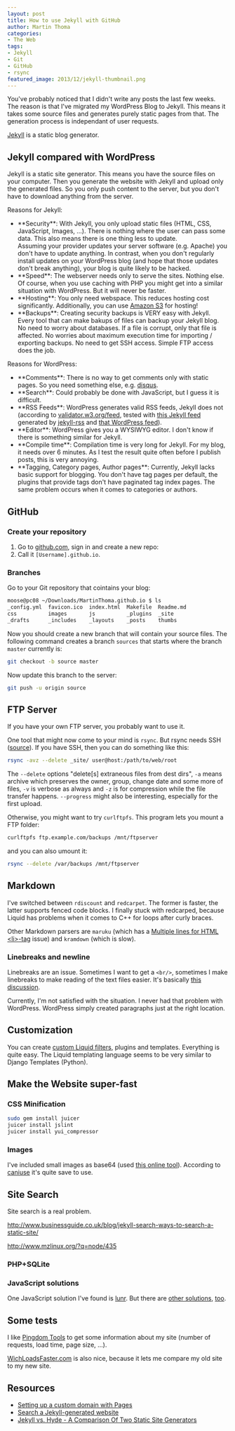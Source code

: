 ```yaml
---
layout: post
title: How to use Jekyll with GitHub
author: Martin Thoma
categories:
- The Web
tags:
- Jekyll
- Git
- GitHub
- rsync
featured_image: 2013/12/jekyll-thumbnail.png
---
```


You've probably noticed that I didn't write any posts the last few weeks. The reason is that I've migrated my WordPress Blog to Jekyll. This means it takes some source files and generates purely static pages from that. The generation process is independant of user requests.

[Jekyll](http://jekyllrb.com/) is a static blog generator.

## Jekyll compared with WordPress ##
Jekyll is a static site generator. This means you have the
source files on your computer. Then you generate the website
with Jekyll and upload only the generated files. So you only push
content to the server, but you don't have to download anything from
the server.

Reasons for Jekyll:
<ul>
  <li>**Security**: With Jekyll, you only upload static files (HTML, 
      CSS, JavaScript, Images, ...). There is nothing where the user 
      can pass some data. This also means there is one thing less to 
      update.<br/>
      Assuming your provider updates your server software (e.g. Apache)
      you don't have to update anything. In contrast, when you don't
      regularly install updates on your WordPress blog (and hope
      that those updates don't break anything), your blog is quite
      likely to be hacked.</li>
  <li>**Speed**: The webserver needs only to serve the sites.
      Nothing else. Of course, when you use caching with PHP you
      might get into a similar situation with WordPress. But it
      will never be faster.</li>
  <li>**Hosting**: You only need webspace. This reduces hosting
      cost significantly. Additionally, you can use <a href="http://aws.amazon.com/s3/">Amazon S3</a>
      for hosting!</li>
  <li>**Backups**: Creating security backups is VERY easy with
      Jekyll. Every tool that can make bakups of files can backup
      your Jekyll blog. No need to worry about databases. If a file
      is corrupt, only that file is affected. No worries about
      maximum execution time for importing / exporting backups.
      No need to get SSH access. Simple FTP access does the job.</li>
</ul>

Reasons for WordPress:
<ul>
  <li>**Comments**: There is no way to get comments only with
      static pages. So you need something else, e.g. <a href="http://disqus.com/">disqus</a>.</li>
  <li>**Search**: Could probably be done with JavaScript, but
      I guess it is difficult.</li>
  <li>**RSS Feeds**: WordPress generates valid RSS feeds, Jekyll 
      does not (according to <a href="validator.w3.org/feed/">validator.w3.org/feed</a>,
      tested with <a href="http://martinthoma.github.io/feed">this Jekyll feed</a>
      generated by <a href="http://github.com/agelber/jekyll-rss">jekyll-rss</a>
      and <a href="http://martin-thoma.com/feed">that WordPress feed</a>).</li>
  <li>**Editor**: WordPress gives you a WYSIWYG editor. I don't 
      know if there is something similar for Jekyll.</li>
  <li>**Compile time**: Compilation time is very long for Jekyll.
      For my blog, it needs over 6 minutes. As I test the result
      quite often before I publish posts, this is very annoying.</li>
  <li>**Tagging, Category pages, Author pages**: Currently,
      Jekyll lacks basic support for blogging. You don't have tag
      pages per default, the plugins that provide tags don't have 
      paginated tag index pages. The same problem occurs when it comes
      to categories or authors.</li>
</ul>

## GitHub ##
### Create your repository ###
1. Go to <a href="https://github.com/">github.com</a>, sign in and create a new repo:
2. Call it `[Username].github.io`.

### Branches ###
Go to your Git repository that cointains your blog:

```bash
moose@pc08 ~/Downloads/MartinThoma.github.io $ ls
_config.yml  favicon.ico  index.html  Makefile  Readme.md
css          images       js          _plugins  _site
_drafts      _includes    _layouts    _posts    thumbs
```

Now you should create a new branch that will contain your source files.
The following command creates a branch `sources` that starts where
the branch `master` currently is:

```bash
git checkout -b source master
```

Now update this branch to the server:

```bash
git push -u origin source
```

## FTP Server ##
If you have your own FTP server, you probably want to use it.

One tool that might now come to your mind is `rsync`. But rsync 
needs SSH ([source](http://serverfault.com/a/24627/113899)). If you
have SSH, then you can do something like this:

```bash
rsync -avz --delete _site/ user@host:/path/to/web/root
```

The `--delete` options "delete[s] extraneous files from dest dirs",
`-a` means archive which preserves the owner, group, change date
and some more of files, `-v` is verbose as always and `-z` is for
compression while the file transfer happens. `--progress` might also
be interesting, especially for the first upload.

Otherwise, you might want to try `curlftpfs`. This program lets you
mount a FTP folder:

```bash
curlftpfs ftp.example.com/backups /mnt/ftpserver
```

and you can also umount it:

```bash
rsync --delete /var/backups /mnt/ftpserver
```

## Markdown ##
I've switched between `rdiscount` and `redcarpet`. The former is
faster, the latter supports fenced code blocks. I finally stuck with
redcarped, because Liquid has problems when it comes to C++ for loops
after curly braces.

Other Markdown parsers are `maruku` (which has a 
[Multiple lines for HTML &lt;li&gt;-tag](https://github.com/bhollis/maruku/issues/121)
issue) and `kramdown` (which is slow).

### Linebreaks and newline ###
Linebreaks are an issue. Sometimes I want to get a `<br/>`, sometimes
I make linebreaks to make reading of the text files easier. It's
basically [this discussion](http://meta.stackoverflow.com/questions/26011/should-the-markdown-renderer-treat-a-single-line-break-as-br).

Currently, I'm not satisfied with the situation. I never had that
problem with WordPress. WordPress simply created paragraphs just at
the right location.

## Customization ##
You can create [custom Liquid filters](http://jekyllrb.com/docs/plugins/),
plugins and templates. Everything is quite easy. The Liquid templating
language seems to be very similar to Django Templates (Python).

## Make the Website super-fast ##
### CSS Minification ###
```bash
sudo gem install juicer
juicer install jslint
juicer install yui_compressor
```

### Images ###
I've included small images as base64 (used [this online tool](http://webcodertools.com/imagetobase64converter/Create)). According to [caniuse](http://caniuse.com/datauri) it's quite save to use.

## Site Search ##
Site search is a real problem.

http://www.businessguide.co.uk/blog/jekyll-search-ways-to-search-a-static-site/

http://www.mzlinux.org/?q=node/435

### PHP+SQLite ###

### JavaScript solutions ###
One JavaScript solution I've found is [lunr](https://github.com/slashdotdash/jekyll-lunr-js-search).
But there are [other solutions](http://christian-fei.com/simple-jekyll-search-jquery-plugin/), [too](http://forrst.com/posts/Static_site_e_g_Jekyll_search_with_JQuery-zL9).


## Some tests ##
I like <a href="http://tools.pingdom.com/fpt/">Pingdom Tools</a> to get some information about my site (number of requests, load time, page size, ...).

<a href="http://whichloadsfaster.com/">WichLoadsFaster.com</a> is also nice, because it lets me compare my old site to my new site.

## Resources ##
* <a href="https://help.github.com/articles/setting-up-a-custom-domain-with-pages#setting-the-domain-in-your-repo">Setting up a custom domain with Pages</a>
* <a href="https://alybadawy.com/developing/2013/08/02/search-a-jekyll-generated-website/">Search a Jekyll-generated website</a>
* <a href="http://philipm.at/2011/jekyll_vs_hyde.html">Jekyll vs. Hyde - A Comparison Of Two Static Site Generators</a>

